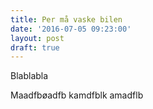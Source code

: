 ```yaml
---
title: Per må vaske bilen
date: '2016-07-05 09:23:00'
layout: post
draft: true
---
```

Blablabla

Maadfbøadfb kamdfblk amadflb